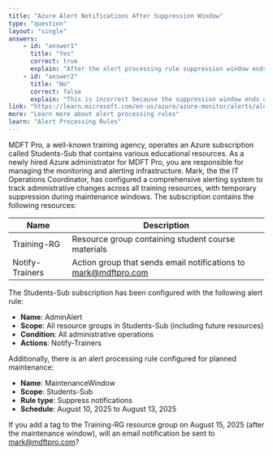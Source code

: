 ```yaml
---
title: "Azure Alert Notifications After Suppression Window"
type: "question"
layout: "single"
answers:
    - id: "answer1"
      title: "Yes"
      correct: true
      explain: "After the alert processing rule suppression window ends (August 13, 2025), all alert rules return to normal operation. Administrative operations performed after this date will trigger the AdminAlert rule and send notifications through the Notify-Trainers action group. Adding a tag to a resource group is considered an administrative operation."
    - id: "answer2"
      title: "No"
      correct: false
      explain: "This is incorrect because the suppression window ends on August 13, 2025, and the administrative operation occurs on August 15, 2025. Since the operation happens after the suppression period, notifications will be sent normally according to the configured alert rule and action group."
link: "https://learn.microsoft.com/en-us/azure/azure-monitor/alerts/alerts-processing-rules"
more: "Learn more about alert processing rules"
learn: "Alert Processing Rules"
---
```


MDFT Pro, a well-known training agency, operates an Azure subscription called Students-Sub that contains various educational resources. As a newly hired Azure administrator for MDFT Pro, you are responsible for managing the monitoring and alerting infrastructure. Mark, the the IT Operations Coordinator, has configured a comprehensive alerting system to track administrative changes across all training resources, with temporary suppression during maintenance windows. The subscription contains the following resources:

| Name | Description |
|------|-------------|
| Training-RG | Resource group containing student course materials |
| Notify-Trainers | Action group that sends email notifications to mark@mdftpro.com |

The Students-Sub subscription has been configured with the following alert rule:
- **Name**: AdminAlert
- **Scope**: All resource groups in Students-Sub (including future resources)
- **Condition**: All administrative operations
- **Actions**: Notify-Trainers

Additionally, there is an alert processing rule configured for planned maintenance:
- **Name**: MaintenanceWindow
- **Scope**: Students-Sub
- **Rule type**: Suppress notifications
- **Schedule**: August 10, 2025 to August 13, 2025

If you add a tag to the Training-RG resource group on August 15, 2025 (after the maintenance window), will an email notification be sent to mark@mdftpro.com?
